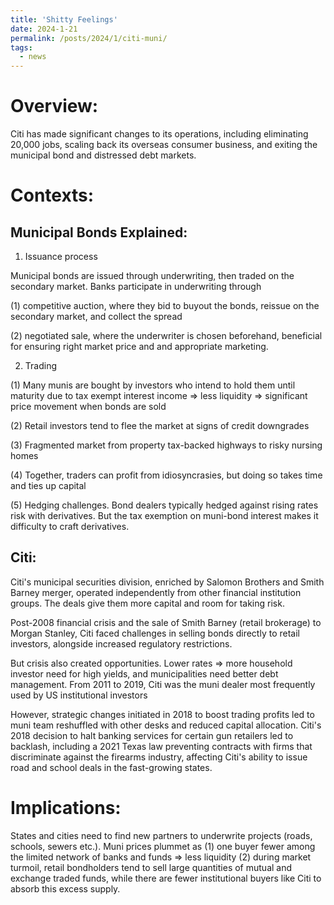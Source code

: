 ```yaml
---
title: 'Shitty Feelings'
date: 2024-1-21
permalink: /posts/2024/1/citi-muni/
tags:
  - news
---
```


Overview:
====
Citi has made significant changes to its operations, including eliminating 20,000 jobs, scaling back its overseas consumer business, and exiting the municipal bond and distressed debt markets.

Contexts:
====
Municipal Bonds Explained:
---- 
1. Issuance process

Municipal bonds are issued through underwriting, then traded on the secondary market. Banks participate in underwriting through

(1) competitive auction, where they bid to buyout the bonds, reissue on the secondary market, and collect the spread

(2) negotiated sale, where the underwriter is chosen beforehand, beneficial for ensuring right market price and and appropriate marketing.

2. Trading

(1) Many munis are bought by investors who intend to hold them until maturity due to tax exempt interest income => less liquidity => significant price movement when bonds are sold

(2) Retail investors tend to flee the market at signs of credit downgrades

(3) Fragmented market from property tax-backed highways to risky nursing homes

(4) Together, traders can profit from idiosyncrasies, but doing so takes time and ties up capital

(5) Hedging challenges. Bond dealers typically hedged against rising rates risk with derivatives. But the tax exemption on muni-bond interest makes it difficulty to craft derivatives.

Citi:
----
Citi's municipal securities division, enriched by Salomon Brothers and Smith Barney merger, operated independently from other financial institution groups. The deals give them more capital and room for taking risk.

Post-2008 financial crisis and the sale of Smith Barney (retail brokerage) to Morgan Stanley, Citi faced challenges in selling bonds directly to retail investors, alongside increased regulatory restrictions.

But crisis also created opportunities. Lower rates => more household investor need for high yields, and municipalities need better debt management. From 2011 to 2019, Citi was the muni dealer most frequently used by US institutional investors

However, strategic changes initiated in 2018 to boost trading profits led to muni team reshuffled with other desks and reduced capital allocation. Citi's 2018 decision to halt banking services for certain gun retailers led to backlash, including a 2021 Texas law preventing contracts with firms that discriminate against the firearms industry, affecting Citi's ability to issue road and school deals in the fast-growing states.

Implications:
====
States and cities need to find new partners to underwrite projects (roads, schools, sewers etc.).
Muni prices plummet as (1) one buyer fewer among the limited network of banks and funds => less liquidity (2) during market turmoil, retail bondholders tend to sell large quantities of mutual and exchange traded funds, while there are fewer institutional buyers like Citi to absorb this excess supply.
